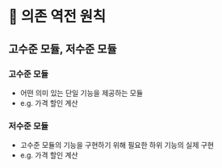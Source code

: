 # 📖 의존 역전 원칙

## 고수준 모듈, 저수준 모듈
### 고수준 모듈
- 어떤 의미 있는 단일 기능을 제공하는 모듈
- e.g. 가격 할인 계산

### 저수준 모듈
- 고수준 모듈의 기능을 구현하기 위해 필요한 하위 기능의 실제 구현
- e.g. 가격 할인 계산